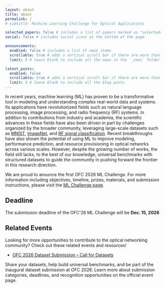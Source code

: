 ```yaml
---
layout: about
title: about
permalink: /
# subtitle: Machine Learning Challenge for Optical Applications

selected_papers: false # includes a list of papers marked as "selected={true}"
social: false # includes social icons at the bottom of the page

announcements:
  enabled: false # includes a list of news items
  scrollable: true # adds a vertical scroll bar if there are more than 3 news items
  limit: 5 # leave blank to include all the news in the `_news` folder

latest_posts:
  enabled: false
  scrollable: true # adds a vertical scroll bar if there are more than 3 new posts items
  limit: 3 # leave blank to include all the blog posts
---
```


In recent years, machine learning (ML) has proven to be a transformative tool in modeling and understanding complex real-world data and systems. Its applications have revolutionized fields such as natural language processing, image processing, and radio frequency (RF) systems. In addition to contributions from industry and academia, the scientific advances in these fields have also been driven in part by challenges organized by the broader community, leveraging large-scale datasets such as [MNIST](https://en.wikipedia.org/wiki/MNIST_database), [ImageNet](https://image-net.org/challenges/LSVRC/index.php), and [RF signal classification](https://rfchallenge.mit.edu/). Recent breakthroughs have also shown the potential of using ML to improve modeling, performance prediction, and resource provisioning in optical networks across various scales. However, despite the growing number of works, the field still lacks, to the best of our knowledge, universal benchmarks with structured datasets to guide the community in pushing forward the frontier in this research direction.

We are proud to anounce the first OFC 2026 ML Challenge. For more information including objectives, timeline, prizes, materials, and submission instructions, please visit the [ML Challenge page](/ofc-ml-challenge/ml-challenge/).

## Deadline

The submission deadline of the OFC'26 ML Challenge will be **Dec. 15, 2026**

## Related Events

Looking for more opportunities to contribute to the optical networking community? Check out these related events and resources!

- [OFC 2026 Dataset Submission – Call for Datasets](https://www.ofcconference.org/program/dataset-submission)

Share your datasets, help build universal benchmarks, and be part of the inaugural dataset submission at OFC 2026. Learn more about submission categories, deadlines, and recognition opportunities on the official event page.
